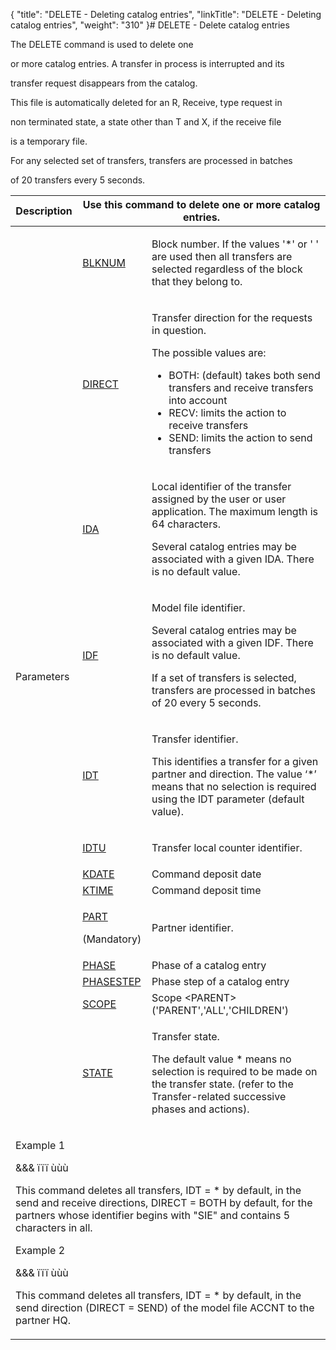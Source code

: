 {
    "title": "DELETE - Deleting catalog entries",
    "linkTitle": "DELETE - Deleting catalog entries",
    "weight": "310"
}# <span id="kanchor3"></span><span id="Title"></span>DELETE - Delete catalog entries

The DELETE command is used to <span id="delete_command"></span>delete one
or more catalog entries. A transfer in process is interrupted and its
transfer request disappears from the catalog.

This file is automatically deleted for an R, Receive, type request in
non terminated state, a state other than T and X, if the receive file
is a temporary file.

For any selected set of transfers, transfers are processed in batches
of 20 transfers every 5 seconds.

<table cellspacing="0">
   <col/>
   <col/>
   <col/>
   <thead>
      <tr>
         <th>Description</th>
<th colspan="2">Use this command to delete one or more catalog entries.</th>
      </tr>
   </thead>
   <tbody>
      <tr>
         <td colspan="1" rowspan="13">
            <p>Parameters</p>
         </td>
         <td>
            <p><a href="../../../c_intro_userinterfaces/command_summary/parameter_intro/blknum">BLKNUM</a> </p>
         </td>
         <td>
            <p>Block number. If the values '*' or ' ' are used then all 
 transfers are selected regardless of the block that they belong to.</p>
         </td>
      </tr>
      <tr>
         <td colspan="1" rowspan="1">
            <p><a href="../../../c_intro_userinterfaces/command_summary/parameter_intro/direct">DIRECT</a> </p>
         </td>
         <td colspan="1" rowspan="1">
            <p>Transfer direction for the requests in question.</p>
            <p>The possible values are:</p>
            <ul>
               <li>BOTH: 
 (default) takes both send transfers and receive transfers into account               </li>
               <li>RECV: 
 limits the action to receive transfers               </li>
               <li>SEND: 
 limits the action to send transfers               </li>
            </ul>
         </td>
      </tr>
      <tr>
         <td colspan="1" rowspan="1">
            <p><a href="../../../c_intro_userinterfaces/command_summary/parameter_intro/ida">IDA</a> </p>
         </td>
         <td colspan="1" rowspan="1">
            <p>Local identifier of the transfer assigned by the user or 
 user application. The maximum length is 64 characters.</p>
            <p>Several catalog entries may be associated with a given 
 IDA. There is no default value.</p>
         </td>
      </tr>
      <tr>
         <td colspan="1" rowspan="1">
            <p><a href="../../../c_intro_userinterfaces/command_summary/parameter_intro/idf">IDF</a> </p>
         </td>
         <td colspan="1" rowspan="1">
            <p>Model file identifier.</p>
            <p>Several catalog entries may be associated with a given 
 IDF. There is no default value.</p>
            <p>If a set of transfers is selected, transfers are processed 
 in batches of 20 every 5 seconds.</p>
         </td>
      </tr>
      <tr>
         <td colspan="1" rowspan="1">
            <p><a href="../../../c_intro_userinterfaces/command_summary/parameter_intro/idu">IDT</a> </p>
         </td>
         <td colspan="1" rowspan="1">
            <p>Transfer identifier.</p>
            <p>This identifies a transfer for a given partner and direction. 
 The value ‘*’ means that no selection is required using the IDT 
 parameter (default value).</p>
         </td>
      </tr>
      <tr>
         <td colspan="1" rowspan="1">
            <p><a href="../../../c_intro_userinterfaces/command_summary/parameter_intro/idtu">IDTU</a> </p>
         </td>
         <td colspan="1" rowspan="1">
            <p>Transfer local counter identifier. </p>
         </td>
      </tr>
      <tr>
         <td><a href="kdate.htm">KDATE</a>
         </td>
         <td>Command deposit date         </td>
      </tr>
      <tr>
         <td><a href="ktime.htm">KTIME</a>
         </td>
         <td>Command deposit time         </td>
      </tr>
      <tr>
         <td colspan="1" rowspan="1">
            <p><a href="../../../c_intro_userinterfaces/command_summary/parameter_intro/part">PART</a>
</p>
            <p>(Mandatory)</p>
         </td>
         <td colspan="1" rowspan="1">
            <p>Partner identifier.</p>
         </td>
      </tr>
      <tr>
         <td><a href="phase.htm">PHASE</a>
         </td>
         <td>Phase of a catalog entry         </td>
      </tr>
      <tr>
         <td><a href="phasestep.htm">PHASESTEP</a>
         </td>
         <td>Phase step of a catalog entry         </td>
      </tr>
      <tr>
         <td><a href="../../../c_intro_userinterfaces/command_summary/parameter_intro/scope">SCOPE</a>
         </td>
         <td> Scope &lt;PARENT&gt;  ('PARENT','ALL','CHILDREN')         </td>
      </tr>
      <tr>
         <td colspan="1" rowspan="1">
            <p><a href="../../../c_intro_userinterfaces/command_summary/parameter_intro/state">STATE</a> </p>
         </td>
         <td colspan="1" rowspan="1">
            <p>Transfer state.</p>
            <p>The default value * means no selection is required 
 to be made on the transfer state. (refer 
 to the Transfer-related successive phases and actions).</p>
         </td>
      </tr>
      <tr>
         <td colspan="3" rowspan="1">
            <p>Example 1</p>
<div>
            <p>&amp;&amp;&amp; ïïï ùùù</p>
</div>
            <p>This command deletes all transfers, IDT = * by default, in the send 
 and receive directions, DIRECT = BOTH by default, for the partners whose 
 identifier begins with "SIE" and contains 5 characters in all.</p>
            <p>Example 2</p>
<div>
            <p>&amp;&amp;&amp; ïïï ùùù</p>
</div>
            <p>This command deletes all transfers, IDT = * by default, in the send 
 direction (DIRECT = SEND) of the model file ACCNT to the partner HQ.</p>
         </td>
      </tr>
   </tbody>
</table>

